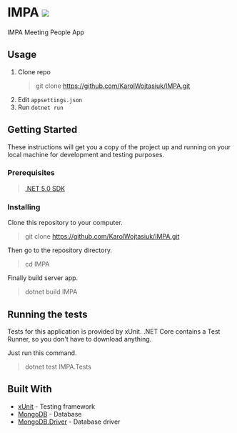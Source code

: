 # IMPA ![](https://github.com/KarolWojtasiuk/IMPA/workflows/.NET/badge.svg?branch=master)

IMPA Meeting People App

## Usage
1. Clone repo
    > git clone https://github.com/KarolWojtasiuk/IMPA.git
2. Edit `appsettings.json`
3. Run `dotnet run`

## Getting Started
These instructions will get you a copy of the project up and running on your local machine for development and testing purposes.

### Prerequisites

> [.NET 5.0 SDK](https://dotnet.microsoft.com/download/dotnet/5.0)

### Installing
Clone this repository to your computer.
> git clone https://github.com/KarolWojtasiuk/IMPA.git

Then go to the repository directory.
> cd IMPA

Finally build server app.
> dotnet build IMPA

## Running the tests
Tests for this application is provided by xUnit.
.NET Core contains a Test Runner, so you don't have to download anything.

Just run this command.
> dotnet test IMPA.Tests

## Built With

* [xUnit](https://xunit.net) - Testing framework
* [MongoDB](https://www.mongodb.com) - Database
* [MongoDB.Driver](https://mongodb.github.io/mongo-csharp-driver) - Database driver
